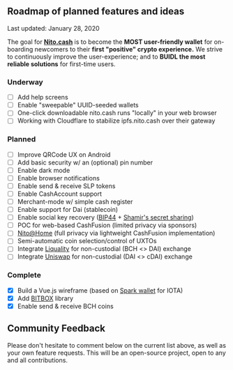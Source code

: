 ## Roadmap of planned features and ideas

Last updated: January 28, 2020

The goal for __[Nito.cash](https://nito.cash/)__ is to become the __MOST user-friendly wallet__ for on-boarding newcomers to their __first "positive" crypto experience.__ We strive to continuously improve the user-experience; and to __BUIDL the most reliable solutions__ for first-time users.

### Underway

- [ ] Add help screens
- [ ] Enable "sweepable" UUID-seeded wallets
- [ ] One-click downloadable nito.cash runs "locally" in your web browser
- [ ] Working with Cloudflare to stabilize ipfs.nito.cash over their gateway

### Planned

- [ ] Improve QRCode UX on Android
- [ ] Add basic security w/ an (optional) pin number
- [ ] Enable dark mode
- [ ] Enable browser notifications
- [ ] Enable send & receive SLP tokens
- [ ] Enable CashAccount support
- [ ] Merchant-mode w/ simple cash register
- [ ] Enable support for Dai (stablecoin)
- [ ] Enable social key recovery ([BIP44](https://github.com/bitcoin/bips/blob/master/bip-0044.mediawiki) + [Shamir's secret sharing](https://en.wikipedia.org/wiki/Shamir%27s_Secret_Sharing))
- [ ] POC for web-based CashFusion (limited privacy via sponsors)
- [ ] [Nito@Home](https://github.com/modenero/nito-home) (full privacy via lightweight CashFusion implementation)
- [ ] Semi-automatic coin selection/control of UXTOs
- [ ] Integrate [Liquality](https://liquality.io/) for non-custodial (BCH <> DAI) exchange
- [ ] Integrate [Uniswap](https://uniswap.io/) for non-custodial (DAI <> cDAI) exchange

### Complete

- [x] Build a Vue.js wireframe (based on [Spark wallet](https://spark.iota.org/) for IOTA)
- [x] Add [BITBOX](https://developer.bitcoin.com/bitbox) library
- [x] Enable send & receive BCH coins

## Community Feedback

Please don't hesitate to comment below on the current list above, as well as your own feature requests. This will be an open-source project, open to any and all contributions.
